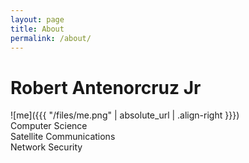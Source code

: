 ```yaml
---
layout: page
title: About
permalink: /about/
---
```



# Robert Antenorcruz Jr


![me]({{{ "/files/me.png" | absolute_url | .align-right }}})<br/> 
Computer Science<br/>
Satellite Communications<br/>
Network Security<br/>